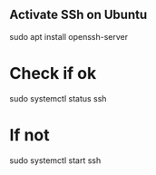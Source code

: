 ## Activate SSh on Ubuntu

sudo apt install openssh-server

# Check if ok

sudo systemctl status ssh

# If not 

sudo systemctl start ssh
